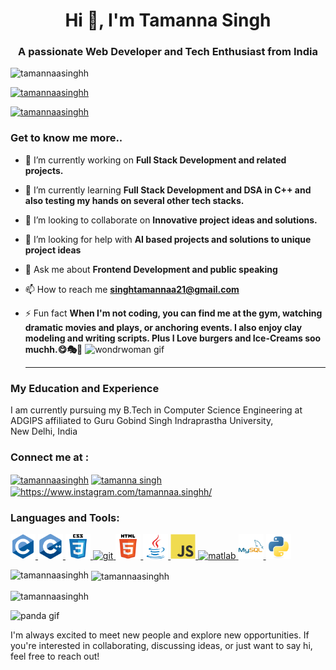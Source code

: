 <h1 align="center">Hi 👋, I'm Tamanna Singh</h1>
<h3 align="center">A passionate Web Developer and Tech Enthusiast from India</h3>

<p align="left"> <img src="https://komarev.com/ghpvc/?username=tamannaasinghh&label=Profile%20views&color=0e75b6&style=flat" alt="tamannaasinghh" /> </p>

<p align="left"> <a href="h[Uploading sassy-kid-peeping-reaction-abj2dmbm570028b8.webp…]()
ttps://github.com/ryo-ma/github-profile-trophy"><img src="https://github-profile-trophy.vercel.app/?username=tamannaasinghh" alt="tamannaasinghh" /></a> </p>

<p align="left"> <a href="https://twitter.com/tamannaasinghh" target="blank"><img src="https://img.shields.io/twitter/follow/tamannaasinghh?logo=twitter&style=for-the-badge" alt="tamannaasinghh" /></a> </p>
<h3>Get to know me more..</h3>

- 🔭 I’m currently working on **Full Stack Development and related projects.**

- 🌱 I’m currently learning **Full Stack Development and DSA in C++ and also testing my hands on several other tech stacks.**

- 👯 I’m looking to collaborate on **Innovative project ideas and solutions.**

- 🤝 I’m looking for help with **AI based projects and solutions to unique project ideas**

- 💬 Ask me about **Frontend Development and public speaking**

- 📫 How to reach me **singhtamannaa21@gmail.com**

- ⚡ Fun fact **When I'm not coding, you can find me at the gym, watching dramatic movies and plays, or anchoring events. I also enjoy clay modeling and writing scripts. Plus I Love burgers and Ice-Creams soo muchh.😋🎭💪**
  ![wondrwoman gif](https://github.com/TamannaaSinghh/TamannaaSinghh/assets/158739752/a3b43e31-0477-40f0-be8e-302096976302)
  <hr>
<H3>My Education and Experience</H3>
<p>I am currently pursuing my B.Tech in Computer Science Engineering at ADGIPS affiliated to Guru Gobind Singh Indraprastha University,<br> New Delhi, India</p>


<h3 align="left">Connect me at :</h3>
<p align="left">
<a href="https://twitter.com/tamannaasinghh" target="blank"><img align="center" src="https://raw.githubusercontent.com/rahuldkjain/github-profile-readme-generator/master/src/images/icons/Social/twitter.svg" alt="tamannaasinghh" height="30" width="40" /></a>
<a href="https://www.linkedin.com/in/tamanna-singh-760792284/" target="blank"><img align="center" src="https://raw.githubusercontent.com/rahuldkjain/github-profile-readme-generator/master/src/images/icons/Social/linked-in-alt.svg" alt="tamanna singh" height="30" width="40" /></a>
<a href="https://www.instagram.com/tamannaa.singhh/" target="blank"><img align="center" src="https://raw.githubusercontent.com/rahuldkjain/github-profile-readme-generator/master/src/images/icons/Social/instagram.svg" alt="https://www.instagram.com/tamannaa.singhh/" height="30" width="40" /></a>
</p>

<h3 align="left">Languages and Tools:</h3>
<p align="left"> <a href="https://www.cprogramming.com/" target="_blank" rel="noreferrer"> <img src="https://raw.githubusercontent.com/devicons/devicon/master/icons/c/c-original.svg" alt="c" width="40" height="40"/> </a> <a href="https://www.w3schools.com/cpp/" target="_blank" rel="noreferrer"> <img src="https://raw.githubusercontent.com/devicons/devicon/master/icons/cplusplus/cplusplus-original.svg" alt="cplusplus" width="40" height="40"/> </a> <a href="https://www.w3schools.com/css/" target="_blank" rel="noreferrer"> <img src="https://raw.githubusercontent.com/devicons/devicon/master/icons/css3/css3-original-wordmark.svg" alt="css3" width="40" height="40"/> </a> <a href="https://git-scm.com/" target="_blank" rel="noreferrer"> <img src="https://www.vectorlogo.zone/logos/git-scm/git-scm-icon.svg" alt="git" width="40" height="40"/> </a> <a href="https://www.w3.org/html/" target="_blank" rel="noreferrer"> <img src="https://raw.githubusercontent.com/devicons/devicon/master/icons/html5/html5-original-wordmark.svg" alt="html5" width="40" height="40"/> </a> <a href="https://www.java.com" target="_blank" rel="noreferrer"> <img src="https://raw.githubusercontent.com/devicons/devicon/master/icons/java/java-original.svg" alt="java" width="40" height="40"/> </a> <a href="https://developer.mozilla.org/en-US/docs/Web/JavaScript" target="_blank" rel="noreferrer"> <img src="https://raw.githubusercontent.com/devicons/devicon/master/icons/javascript/javascript-original.svg" alt="javascript" width="40" height="40"/> </a> <a href="https://www.mathworks.com/" target="_blank" rel="noreferrer"> <img src="https://upload.wikimedia.org/wikipedia/commons/2/21/Matlab_Logo.png" alt="matlab" width="40" height="40"/> </a> <a href="https://www.mysql.com/" target="_blank" rel="noreferrer"> <img src="https://raw.githubusercontent.com/devicons/devicon/master/icons/mysql/mysql-original-wordmark.svg" alt="mysql" width="40" height="40"/> </a> <a href="https://www.python.org" target="_blank" rel="noreferrer"> <img src="https://raw.githubusercontent.com/devicons/devicon/master/icons/python/python-original.svg" alt="python" width="40" height="40"/> </a> </p>

<p><img align="left" src="https://github-readme-stats.vercel.app/api/top-langs?username=tamannaasinghh&show_icons=true&locale=en&layout=compact" alt="tamannaasinghh" /></p>

<p>&nbsp;<img align="center" src="https://github-readme-stats.vercel.app/api?username=tamannaasinghh&show_icons=true&locale=en" alt="tamannaasinghh" /></p>

<p><img align="center" src="https://github-readme-streak-stats.herokuapp.com/?user=tamannaasinghh&" alt="tamannaasinghh" /></p>


![panda gif](https://github.com/TamannaaSinghh/TamannaaSinghh/assets/158739752/8233f464-e378-48eb-b8df-e3ccb60f9fc8)

<p> I'm always excited to meet new people and explore new opportunities. If you're interested in collaborating, discussing ideas, or just want to say hi, feel free to reach out! </p>
